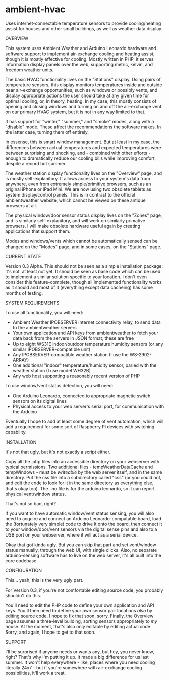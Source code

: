 # ambient-hvac
Uses internet-connectable temperature sensors to provide cooling/heating assist for houses and other small buildings, as well as weather data display.

OVERVIEW

This system uses Ambient Weather and Arduino Leonardo hardware and software support to implement air-exchange cooling and heating assist, though it is mostly effective for cooling. Mostly written in PHP, it serves information display panels over the web, supporting metric, kelvin, and freedom weather units.

The basic HVAC functionality lives on the "Stations" display. Using pairs of temperature sensors, this display monitors temperatures inside and outside near air-exchange opportunities, such as windows or possibly vents, and display appropriate actions the user should take at any given time for optimal cooling, or, in theory, heating. In my case, this mostly consists of opening and closing windows and turning on and off the air-exchange vent on our primary HVAC system, but it is not in any way limited to that.

It has support for "winter," "summer," and "smoke" modes, along with a "disable" mode. These affect the recommendations the software makes. In the latter case, turning them off entirely.

In essense, this is smart window management. But at least in my case, the differences between actual temperatures and expected temperatures were between surprising and shocking, and - combined with other efforts - enough to dramatically reduce our cooling bills while improving comfort, despite a record hot summer.

The weather station display functionality lives on the "Overview" page, and is mostly self-explanitory. It allows access to your system's data from anywhere, even from extremely simple/primitive browsers, such as an original iPhone or iPad Mini. We are now using two obsolete tablets as system display/control panels. This is in contrast to the official ambientweather website, which cannot be viewed on these antique browsers at all.

The physical window/door sensor status display lives on the "Zones" page, and is similarly self-explanitory, and will work on similarly primative browsers. I will make obsolete hardware useful again by creating applications that support them.

Modes and windows/vents which cannot be automatically sensed can be changed on the "Modes" page, and in some cases, on the "Stations" page.

CURRENT STATE

Version 0.3 Alpha. This should not be seen as a simple installation package; it's not, at least not yet. It should be seen as base code which can be used to implement a similar solution specific to your location. I don't even consider this feature-complete, though all implemented functionality works as it should and most of it (everything except data cacheing) has some months of testing.

SYSTEM REQUIREMENTS

To use all functionality, you will need:

* Ambient Weather IPOBSERVER internet connectivity relay, to send data to the ambientweather servers
* Your own application and API keys from ambientweather to fetch your data back from the servers in JSON format; these are free
* Up to eight WS31E indoor/outdoor temperature humidity sensors (or any similar IPOBSERVER-compatible unit)
* Any IPOBSERVER-compatible weather station (I use the WS-2902-ARRAY)
* One additional "indoor" temperature/humidity sensor, paried with the weather station (I use model WH32B)
* Any web host supporting a reasonably recent version of PHP

To use window/vent status detection, you will need:

* One Arduino Leonardo, connected to appropriate magnetic switch sensors on its digital lines
* Physical access to your web server's serial port, for communication with the Arduino

Eventually I hope to add at least some degree of vent automation, which will add a requirement for some sort of Raspberry Pi devices with switching capability.

INSTALLATION

It's not that ugly, but it's not exactly a script either.

Copy all the .php files into an accessible directory on your webserver with typical permissions. Two additional files - tempWeatherDataCache and tempWindows - must be _writeable_ by the web server itself, and in the same directory. Put the css file into a subdirectory called "css" (or you could not, and edit the code to look for it in the same directory as everything else, that's okay too). The .ino file is for the arduino leonardo, so it can report physical vent/window status.

That's not so bad, right?

If you want to have automatic window/vent status sensing, you will also need to acquire and connect an Arduino Leonardo-compatable board, load the (fortunately very simple) code to drive it onto the board, then connect it to your window/door/vent sensors via the digital sense pins and also to a USB port on your webserver, where it will act as a serial device.

Okay that got kinda ugly. But you can skip that part and set vent/window status manually, through the web UI, with single clicks. Also, no separate arduino-sensing software has to live on the web server, it's all built into the core codebase.

CONFIGURATION

This... yeah, this is the very ugly part.

For Version 0.3, if you're not comfortable editing source code, you probably shouldn't do this.

You'll need to edit the PHP code to define your own application and API keys. You'll then need to define your own sensor pair locations _also_ by editing source code. I hope to fix that soon, sorry. Finally, the Overview page assumes a three-level building, sorting sensors appropriately to _my_ house. At the moment, that's also only editable by editing actual code. Sorry, and again, I hope to get to that soon.

SUPPORT

I'll be surprised if anyone needs or wants any, but hey, you never know, right? That's why I'm putting it up. It made a big difference for us last summer. It won't help everywhere - like, places where you need cooling literally 24x7 - but if you're somewhere with air-exchange cooling possibilities, it'll work a treat.
